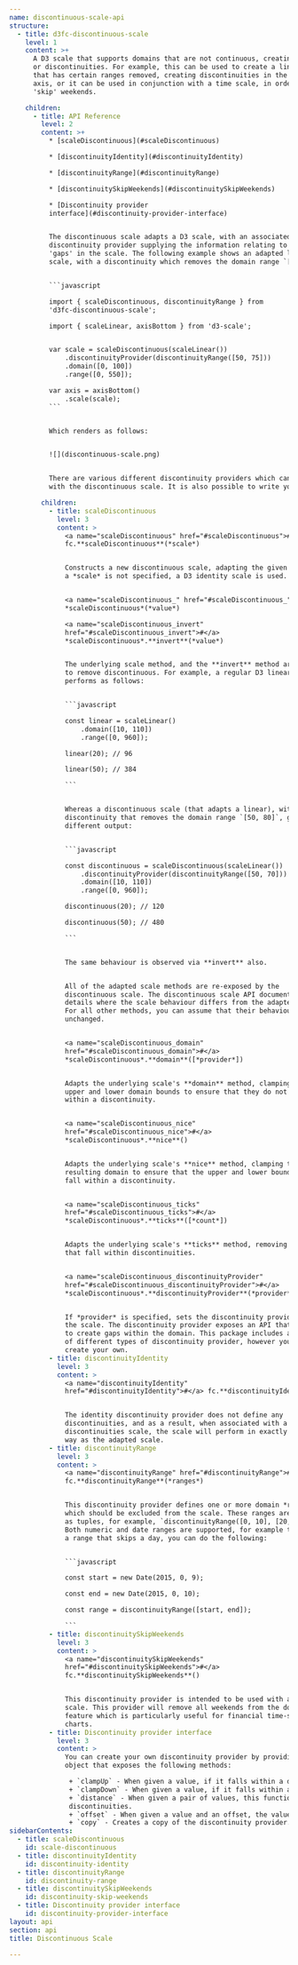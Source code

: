 ```yaml
---
name: discontinuous-scale-api
structure:
  - title: d3fc-discontinuous-scale
    level: 1
    content: >+
      A D3 scale that supports domains that are not continuous, creating gaps,
      or discontinuities. For example, this can be used to create a linear scale
      that has certain ranges removed, creating discontinuities in the rendered
      axis, or it can be used in conjunction with a time scale, in order to
      'skip' weekends.

    children:
      - title: API Reference
        level: 2
        content: >+
          * [scaleDiscontinuous](#scaleDiscontinuous)

          * [discontinuityIdentity](#discontinuityIdentity)

          * [discontinuityRange](#discontinuityRange)

          * [discontinuitySkipWeekends](#discontinuitySkipWeekends)

          * [Discontinuity provider
          interface](#discontinuity-provider-interface)


          The discontinuous scale adapts a D3 scale, with an associated
          discontinuity provider supplying the information relating to any
          'gaps' in the scale. The following example shows an adapted linear
          scale, with a discontinuity which removes the domain range `[50, 75]`:


          ```javascript

          import { scaleDiscontinuous, discontinuityRange } from
          'd3fc-discontinuous-scale';

          import { scaleLinear, axisBottom } from 'd3-scale';


          var scale = scaleDiscontinuous(scaleLinear())
              .discontinuityProvider(discontinuityRange([50, 75]))
              .domain([0, 100])
              .range([0, 550]);

          var axis = axisBottom()
              .scale(scale);
          ```


          Which renders as follows:


          ![](discontinuous-scale.png)


          There are various different discontinuity providers which can be used
          with the discontinuous scale. It is also possible to write your own.

        children:
          - title: scaleDiscontinuous
            level: 3
            content: >
              <a name="scaleDiscontinuous" href="#scaleDiscontinuous">#</a>
              fc.**scaleDiscontinuous**(*scale*)


              Constructs a new discontinuous scale, adapting the given scale. If
              a *scale* is not specified, a D3 identity scale is used.


              <a name="scaleDiscontinuous_" href="#scaleDiscontinuous_">#</a>
              *scaleDiscontinuous*(*value*)

              <a name="scaleDiscontinuous_invert"
              href="#scaleDiscontinuous_invert">#</a>
              *scaleDiscontinuous*.**invert**(*value*)


              The underlying scale method, and the **invert** method are adapted
              to remove discontinuous. For example, a regular D3 linear scale
              performs as follows:


              ```javascript

              const linear = scaleLinear()
                  .domain([10, 110])
                  .range([0, 960]);

              linear(20); // 96

              linear(50); // 384

              ```


              Whereas a discontinuous scale (that adapts a linear), with a
              discontinuity that removes the domain range `[50, 80]`, gives a
              different output:


              ```javascript

              const discontinuous = scaleDiscontinuous(scaleLinear())
                  .discontinuityProvider(discontinuityRange([50, 70]))
                  .domain([10, 110])
                  .range([0, 960]);

              discontinuous(20); // 120

              discontinuous(50); // 480

              ```


              The same behaviour is observed via **invert** also.


              All of the adapted scale methods are re-exposed by the
              discontinuous scale. The discontinuous scale API documentation
              details where the scale behaviour differs from the adapted scale.
              For all other methods, you can assume that their behaviour is
              unchanged.


              <a name="scaleDiscontinuous_domain"
              href="#scaleDiscontinuous_domain">#</a>
              *scaleDiscontinuous*.**domain**([*provider*])


              Adapts the underlying scale's **domain** method, clamping the
              upper and lower domain bounds to ensure that they do not fall
              within a discontinuity.


              <a name="scaleDiscontinuous_nice"
              href="#scaleDiscontinuous_nice">#</a>
              *scaleDiscontinuous*.**nice**()


              Adapts the underlying scale's **nice** method, clamping the
              resulting domain to ensure that the upper and lower bounds do not
              fall within a discontinuity.


              <a name="scaleDiscontinuous_ticks"
              href="#scaleDiscontinuous_ticks">#</a>
              *scaleDiscontinuous*.**ticks**([*count*])


              Adapts the underlying scale's **ticks** method, removing any ticks
              that fall within discontinuities.


              <a name="scaleDiscontinuous_discontinuityProvider"
              href="#scaleDiscontinuous_discontinuityProvider">#</a>
              *scaleDiscontinuous*.**discontinuityProvider**(*provider*)


              If *provider* is specified, sets the discontinuity provider for
              the scale. The discontinuity provider exposes an API that is used
              to create gaps within the domain. This package includes a number
              of different types of discontinuity provider, however you can also
              create your own.
          - title: discontinuityIdentity
            level: 3
            content: >
              <a name="discontinuityIdentity"
              href="#discontinuityIdentity">#</a> fc.**discontinuityIdentity**()


              The identity discontinuity provider does not define any
              discontinuities, and as a result, when associated with a
              discontinuities scale, the scale will perform in exactly the same
              way as the adapted scale.
          - title: discontinuityRange
            level: 3
            content: >
              <a name="discontinuityRange" href="#discontinuityRange">#</a>
              fc.**discontinuityRange**(*ranges*)


              This discontinuity provider defines one or more domain *ranges*
              which should be excluded from the scale. These ranges are supplied
              as tuples, for example, `discontinuityRange([0, 10], [20, 30])`.
              Both numeric and date ranges are supported, for example to create
              a range that skips a day, you can do the following:


              ```javascript

              const start = new Date(2015, 0, 9);

              const end = new Date(2015, 0, 10);

              const range = discontinuityRange([start, end]);

              ```
          - title: discontinuitySkipWeekends
            level: 3
            content: >
              <a name="discontinuitySkipWeekends"
              href="#discontinuitySkipWeekends">#</a>
              fc.**discontinuitySkipWeekends**()


              This discontinuity provider is intended to be used with a time
              scale. This provider will remove all weekends from the domain, a
              feature which is particularly useful for financial time-series
              charts.
          - title: Discontinuity provider interface
            level: 3
            content: >
              You can create your own discontinuity provider by providing an
              object that exposes the following methods:

               + `clampUp` - When given a value, if it falls within a discontinuity (i.e. an excluded domain range) it should be shifted forwards to the discontinuity boundary. Otherwise, it should be returned unchanged.
               + `clampDown` - When given a value, if it falls within a discontinuity it should be shifted backwards to the discontinuity boundary. Otherwise, it should be returned unchanged.
               + `distance` - When given a pair of values, this function returns the distance between the, in domain units, minus any discontinuities.
               discontinuities.
               + `offset` - When given a value and an offset, the value should be advanced by the offset value, skipping any discontinuities, to return the final value.
               + `copy` - Creates a copy of the discontinuity provider.
sidebarContents:
  - title: scaleDiscontinuous
    id: scale-discontinuous
  - title: discontinuityIdentity
    id: discontinuity-identity
  - title: discontinuityRange
    id: discontinuity-range
  - title: discontinuitySkipWeekends
    id: discontinuity-skip-weekends
  - title: Discontinuity provider interface
    id: discontinuity-provider-interface
layout: api
section: api
title: Discontinuous Scale

---
```

